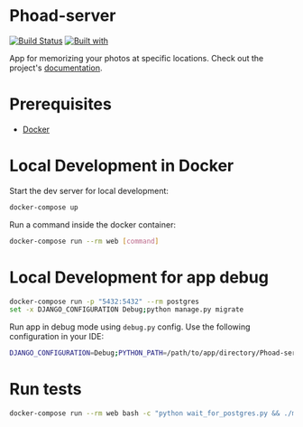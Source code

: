 # Phoad-server

[![Build Status](https://travis-ci.org/faderskd/Phoad-server.svg?branch=master)](https://travis-ci.org/faderskd/Phoad-server)
[![Built with](https://img.shields.io/badge/Built_with-Cookiecutter_Django_Rest-F7B633.svg)](https://github.com/agconti/cookiecutter-django-rest)

App for memorizing your photos at specific locations. Check out the project's [documentation](http://faderskd.github.io/Phoad-server/).

# Prerequisites

- [Docker](https://docs.docker.com/docker-for-mac/install/)  

# Local Development in Docker

Start the dev server for local development:
```bash
docker-compose up
```

Run a command inside the docker container:

```bash
docker-compose run --rm web [command]
```

# Local Development for app debug
```bash
docker-compose run -p "5432:5432" --rm postgres
set -x DJANGO_CONFIGURATION Debug;python manage.py migrate
```

Run app in debug mode using `debug.py` config. Use the following configuration in your IDE:
```bash
DJANGO_CONFIGURATION=Debug;PYTHON_PATH=/path/to/app/directory/Phoad-server/phoad;DJANGO_SETTINGS_MODULE=phoad.config
```

# Run tests
```bash
docker-compose run --rm web bash -c "python wait_for_postgres.py && ./manage.py test" && docker kill (docker ps --filter "name=phoad_postgres" -q)
```